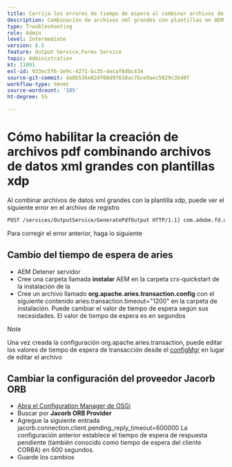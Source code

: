 ```yaml
---
title: Corrija los errores de tiempo de espera al combinar archivos de datos xml grandes con la plantilla xdp
description: Combinación de archivos xml grandes con plantillas en AEM Forms
type: Troubleshooting
role: Admin
level: Intermediate
version: 6.5
feature: Output Service,Forms Service
topic: Administration
kt: 11091
exl-id: 933ec5f6-3e9c-4271-bc35-4ecaf6dbc434
source-git-commit: da0b536e824f68d97618ac7bce9aec5829c3b48f
workflow-type: tm+mt
source-wordcount: '185'
ht-degree: 5%

---
```


# Cómo habilitar la creación de archivos pdf combinando archivos de datos xml grandes con plantillas xdp

Al combinar archivos de datos xml grandes con la plantilla xdp, puede ver el siguiente error en el archivo de registro

```txt
POST /services/OutputService/GeneratePdfOutput HTTP/1.1] com.adobe.fd.output.internal.exception.OutputServiceException AEM_OUT_001_003:Unexpected Exception: client timeout reached org.omg.CORBA.TIMEOUT: client timeout reached
```

Para corregir el error anterior, haga lo siguiente

## Cambio del tiempo de espera de aries

* AEM Detener servidor
* Cree una carpeta llamada **instalar** AEM en la carpeta crx-quickstart de la instalación de la
* Cree un archivo llamado **org.apache.aries.transaction.config** con el siguiente contenido aries.transaction.timeout=&quot;1200&quot; en la carpeta de instalación. Puede cambiar el valor de tiempo de espera según sus necesidades. El valor de tiempo de espera es en segundos

>[!NOTE]
> Una vez creada la configuración org.apache.aries.transaction, puede editar los valores de tiempo de espera de transacción desde el [configMgr](http://localhost:4502/system/console/configMgr) en lugar de editar el archivo


## Cambiar la configuración del proveedor Jacorb ORB

* [Abra el Configuration Manager de OSGi](http://localhost:4502/system/console/configMgr)
* Buscar por **Jacorb ORB Provider**
* Agregue la siguiente entrada jacorb.connection.client.pending_reply_timeout=600000 La configuración anterior establece el tiempo de espera de respuesta pendiente (también conocido como tiempo de espera del cliente CORBA) en 600 segundos.
* Guarde los cambios
